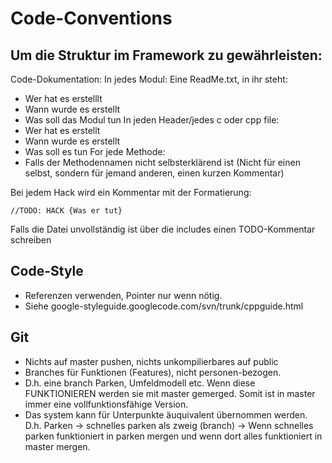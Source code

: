 Code-Conventions
================

Um die Struktur im Framework zu gewährleisten:
----------------------------------------------

Code-Dokumentation:
In jedes Modul:
Eine ReadMe.txt, in ihr steht:
- Wer hat es erstelllt
- Wann wurde es erstellt
- Was soll das Modul tun
In jeden Header/jedes c oder cpp file:
- Wer hat es erstellt
- Wann wurde es erstellt
- Was soll es tun
For jede Methode:
- Falls der Methodennamen nicht selbsterklärend ist (Nicht für einen selbst, sondern für jemand anderen, einen kurzen Kommentar)

Bei jedem Hack wird ein Kommentar mit der Formatierung:

    //TODO: HACK {Was er tut}

Falls die Datei unvollständig ist über die includes einen TODO-Kommentar schreiben

Code-Style
-----------
- Referenzen verwenden, Pointer nur wenn nötig.
- Siehe google-styleguide.googlecode.com/svn/trunk/cppguide.html

Git
----
- Nichts auf master pushen, nichts unkompilierbares auf public
- Branches für Funktionen (Features), nicht personen-bezogen.
- D.h. eine branch Parken, Umfeldmodell etc. Wenn diese FUNKTIONIEREN werden sie mit master gemerged. Somit ist in master immer eine vollfunktionsfähige Version.
- Das system kann für Unterpunkte äuquivalent übernommen werden. D.h. Parken -> schnelles parken als zweig (branch) -> Wenn schnelles parken funktioniert in parken mergen und wenn dort alles funktioniert in master mergen.

